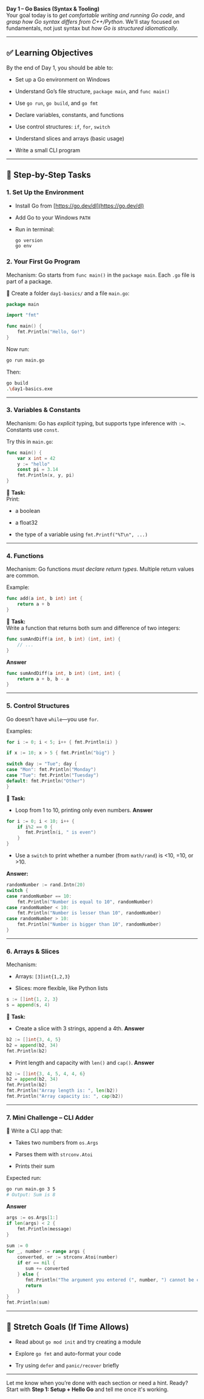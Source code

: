 **Day 1 – Go Basics (Syntax & Tooling)**  
Your goal today is to _get comfortable writing and running Go code_, and _grasp how Go syntax differs from C++/Python_. We'll stay focused on fundamentals, not just syntax but _how Go is structured idiomatically._

---

## ✅ **Learning Objectives**

By the end of Day 1, you should be able to:

- Set up a Go environment on Windows
    
- Understand Go’s file structure, `package main`, and `func main()`
    
- Use `go run`, `go build`, and `go fmt`
    
- Declare variables, constants, and functions
    
- Use control structures: `if`, `for`, `switch`
    
- Understand slices and arrays (basic usage)
    
- Write a small CLI program
    

---

## 🔧 Step-by-Step Tasks

### 1. **Set Up the Environment**

- Install Go from [https://go.dev/dl](https://go.dev/dl)
    
- Add Go to your Windows `PATH`
    
- Run in terminal:
    
    ```bash
    go version
    go env
    ```
    

### 2. **Your First Go Program**

Mechanism: Go starts from `func main()` in the `package main`. Each `.go` file is part of a package.

📂 Create a folder `day1-basics/` and a file `main.go`:

```go
package main

import "fmt"

func main() {
    fmt.Println("Hello, Go!")
}
```

Now run:

```bash
go run main.go
```

Then:

```bash
go build
.\day1-basics.exe
```

---

### 3. **Variables & Constants**

Mechanism: Go has _explicit_ typing, but supports type inference with `:=`. Constants use `const`.

Try this in `main.go`:

```go
func main() {
    var x int = 42
    y := "hello"
    const pi = 3.14
    fmt.Println(x, y, pi)
}
```

📌 **Task:**  
Print:

- a boolean
    
- a float32
    
- the type of a variable using `fmt.Printf("%T\n", ...)`
    

---

### 4. **Functions**

Mechanism: Go functions _must declare return types_. Multiple return values are common.

Example:

```go
func add(a int, b int) int {
    return a + b
}
```

📌 **Task:**  
Write a function that returns both sum and difference of two integers:

```go
func sumAndDiff(a int, b int) (int, int) {
    // ...
}
```

**Answer**
```go
func sumAndDiff(a int, b int) (int, int) {  
    return a + b, b - a  
}
```

---

### 5. **Control Structures**

Go doesn’t have `while`—you use `for`.

Examples:

```go
for i := 0; i < 5; i++ { fmt.Println(i) }

if x := 10; x > 5 { fmt.Println("big") }

switch day := "Tue"; day {
case "Mon": fmt.Println("Monday")
case "Tue": fmt.Println("Tuesday")
default: fmt.Println("Other")
}
```

📌 **Task:**

- Loop from 1 to 10, printing only even numbers.
**Answer**
```go
for i := 0; i < 10; i++ {  
    if i%2 == 0 {  
       fmt.Println(i, " is even")  
    }  
}
```
- Use a `switch` to print whether a number (from `math/rand`) is <10, =10, or >10.

**Answer:**
```go
randomNumber := rand.Intn(20)  
switch {  
case randomNumber == 10:  
    fmt.Println("Number is equal to 10", randomNumber)  
case randomNumber < 10:  
    fmt.Println("Number is lesser than 10", randomNumber)  
case randomNumber > 10:  
    fmt.Println("Number is bigger than 10", randomNumber)  
}
```

---

### 6. **Arrays & Slices**

Mechanism:

- Arrays: `[3]int{1,2,3}`
    
- Slices: more flexible, like Python lists
    

```go
s := []int{1, 2, 3}
s = append(s, 4)
```

📌 **Task:**

- Create a slice with 3 strings, append a 4th.
**Answer**
```go
b2 := []int{3, 4, 5}  
b2 = append(b2, 34)  
fmt.Println(b2)
```
- Print length and capacity with `len()` and `cap()`.
**Answer**
```go
b2 := []int{3, 4, 5, 4, 4, 6}  
b2 = append(b2, 34)  
fmt.Println(b2)  
fmt.Println("Array length is: ", len(b2))  
fmt.Println("Array capacity is: ", cap(b2))  
```    

---

### 7. **Mini Challenge – CLI Adder**

📌 Write a CLI app that:

- Takes two numbers from `os.Args`
    
- Parses them with `strconv.Atoi`
    
- Prints their sum
    

Expected run:

```bash
go run main.go 3 5
# Output: Sum is 8
```

**Answer**
```go
args := os.Args[1:]  
if len(args) < 2 {  
    fmt.Println(message)  
}  
  
sum := 0  
for _, number := range args {  
    converted, er := strconv.Atoi(number)  
    if er == nil {  
       sum += converted  
    } else {  
       fmt.Println("The argument you entered (", number, ") cannot be converted to a number!")  
       return  
    }  
}  
fmt.Println(sum)
```


---

## 🚀 Stretch Goals (If Time Allows)

- Read about `go mod init` and try creating a module
    
- Explore `go fmt` and auto-format your code
    
- Try using `defer` and `panic/recover` briefly
    

---

Let me know when you’re done with each section or need a hint. Ready? Start with **Step 1: Setup + Hello Go** and tell me once it's working.

[^1]: something interesting 
